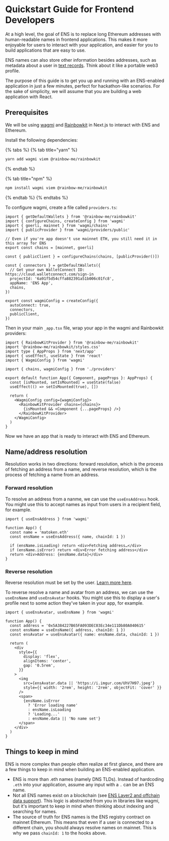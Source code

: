 # Quickstart Guide for Frontend Developers

At a high level, the goal of ENS is to replace long Ethereum addresses with human-readable names in frontend applications. This makes it more enjoyable for users to interact with your application, and easier for you to build applications that are easy to use.

ENS names can also store other information besides addresses, such as metadata about a user in [text records](../ens-improvement-proposals/ensip-5-text-records). Think about it like a portable web3 profile.

The purpose of this guide is to get you up and running with an ENS-enabled application in just a few minutes, perfect for hackathon-like scenarios. For the sake of simplicity, we will assume that you are building a web application with React.

## Prerequisites

We will be using [wagmi](https://wagmi.sh/) and [Rainbowkit](https://www.rainbowkit.com/) in Next.js to interact with ENS and Ethereum.

Install the following dependencies:

{% tabs %}
{% tab title="yarn" %}

```bash
yarn add wagmi viem @rainbow-me/rainbowkit
```

{% endtab %}

{% tab title="npm" %}

```bash
npm install wagmi viem @rainbow-me/rainbowkit
```

{% endtab %}
{% endtabs %}

To configure wagmi, create a file called `providers.ts`:

```tsx
import { getDefaultWallets } from '@rainbow-me/rainbowkit'
import { configureChains, createConfig } from 'wagmi'
import { goerli, mainnet } from 'wagmi/chains'
import { publicProvider } from 'wagmi/providers/public'

// Even if you're app doesn't use mainnet ETH, you still need it in this array for ENS
export const chains = [mainnet, goerli]

const { publicClient } = configureChains(chains, [publicProvider()])

const { connectors } = getDefaultWallets({
  // Get your own WalletConnect ID: https://cloud.walletconnect.com/sign-in
  projectId: '6a91f5d54cffa882391a51b006c01fc8',
  appName: 'ENS App',
  chains,
})

export const wagmiConfig = createConfig({
  autoConnect: true,
  connectors,
  publicClient,
})
```

Then in your main `_app.tsx` file, wrap your app in the wagmi and Rainbowkit providers:

```tsx
import { RainbowKitProvider } from '@rainbow-me/rainbowkit'
import '@rainbow-me/rainbowkit/styles.css'
import type { AppProps } from 'next/app'
import { useEffect, useState } from 'react'
import { WagmiConfig } from 'wagmi'

import { chains, wagmiConfig } from './providers'

export default function App({ Component, pageProps }: AppProps) {
  const [isMounted, setIsMounted] = useState(false)
  useEffect(() => setIsMounted(true), [])

  return (
    <WagmiConfig config={wagmiConfig}>
      <RainbowKitProvider chains={chains}>
        {isMounted && <Component {...pageProps} />}
      </RainbowKitProvider>
    </WagmiConfig>
  )
}
```

Now we have an app that is ready to interact with ENS and Ethereum.

## Name/address resolution

Resolution works in two directions: forward resolution, which is the process of fetching an address from a name, and reverse resolution, which is the process of fetching a name from an address.

### Forward resolution

To resolve an address from a nanme, we can use the `useEnsAddress` hook. You might use this to accept names as input from users in a recipient field, for example.

```tsx
import { useEnsAddress } from 'wagmi'

function App() {
  const name = 'matoken.eth'
  const ensName = useEnsAddress({ name, chainId: 1 })

  if (ensName.isLoading) return <div>Fetching address…</div>
  if (ensName.isError) return <div>Error fetching address</div>
  return <div>Address: {ensName.data}</div>
}
```

### Reverse resolution

Reverse resolution must be set by the user. [Learn more here](../contract-api-reference/reverseregistrar).

To reverse resolve a name and avatar from an address, we can use the `useEnsName` and `useEnsAvatar` hooks. You might use this to display a user's profile next to some action they've taken in your app, for example.

```tsx
import { useEnsAvatar, useEnsName } from 'wagmi'

function App() {
  const address = '0x5A384227B65FA093DEC03Ec34e111Db80A040615'
  const ensName = useEnsName({ address, chainId: 1 })
  const ensAvatar = useEnsAvatar({ name: ensName.data, chainId: 1 })

  return (
    <div
      style={{
        display: 'flex',
        alignItems: 'center',
        gap: '0.5rem',
      }}
    >
      <img
        src={ensAvatar.data || 'https://i.imgur.com/UhV7H97.jpeg'}
        style={{ width: '2rem', height: '2rem', objectFit: 'cover' }}
      />
      <span>
        {ensName.isError
          ? 'Error loading name'
          : ensName.isLoading
          ? 'Loading...'
          : ensName.data || 'No name set'}
      </span>
    </div>
  )
}
```

## Things to keep in mind

ENS is more complex than people often realize at first glance, and there are a few things to keep in mind when building an ENS-enabled application.

- ENS is more than .eth names (namely DNS TLDs). Instead of hardcoding `.eth` into your application, assume any input with a `.` can be an ENS name.
- Not all ENS names exist on a blockchain (see [ENS Layer2 and offchain data support](./ens-l2-offchain)). This logic is abstracted from you in libraries like wagmi, but it's important to keep in mind when thinking about indexing and searching for names.
- The source of truth for ENS names is the ENS registry contract on mainnet Ethereum. This means that even if a user is connected to a different chain, you should always resolve names on mainnet. This is why we pass `chainId: 1` to the hooks above.
